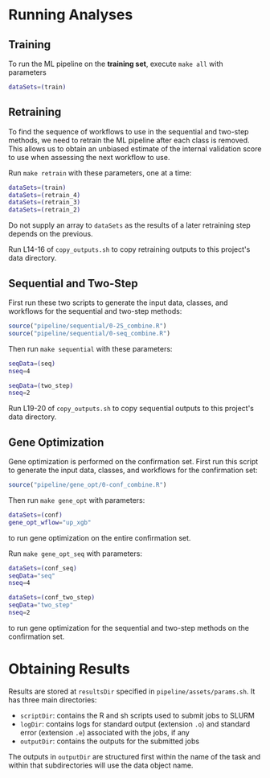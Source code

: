 # Running Analyses

## Training

To run the ML pipeline on the **training set**, execute `make all` with parameters

``` bash
dataSets=(train)
```

## Retraining

To find the sequence of workflows to use in the sequential and two-step methods, we need to retrain the ML pipeline after each class is removed. This allows us to obtain an unbiased estimate of the internal validation score to use when assessing the next workflow to use.

Run `make retrain` with these parameters, one at a time:

``` bash
dataSets=(train)
dataSets=(retrain_4)
dataSets=(retrain_3)
dataSets=(retrain_2)
```

Do not supply an array to `dataSets` as the results of a later retraining step depends on the previous.

Run L14-16 of `copy_outputs.sh` to copy retraining outputs to this project's data directory.

## Sequential and Two-Step

First run these two scripts to generate the input data, classes, and workflows for the sequential and two-step methods:

``` r
source("pipeline/sequential/0-2S_combine.R")
source("pipeline/sequential/0-seq_combine.R")
```

Then run `make sequential` with these parameters:

``` bash
seqData=(seq)
nseq=4
```

``` bash
seqData=(two_step)
nseq=2
```

Run L19-20 of `copy_outputs.sh` to copy sequential outputs to this project's data directory.

## Gene Optimization

Gene optimization is performed on the confirmation set. First run this script to generate the input data, classes, and workflows for the confirmation set:

``` r
source("pipeline/gene_opt/0-conf_combine.R")
```

Then run `make gene_opt` with parameters:

``` bash
dataSets=(conf)
gene_opt_wflow="up_xgb"
```

to run gene optimization on the entire confirmation set.

Run `make gene_opt_seq` with parameters:

``` bash
dataSets=(conf_seq)
seqData="seq"
nseq=4
```

``` bash
dataSets=(conf_two_step)
seqData="two_step"
nseq=2
```

to run gene optimization for the sequential and two-step methods on the confirmation set.

# Obtaining Results

Results are stored at `resultsDir` specified in `pipeline/assets/params.sh`. It has three main directories:

-   `scriptDir`: contains the R and sh scripts used to submit jobs to SLURM
-   `logDir`: contains logs for standard output (extension `.o`) and standard error (extension `.e`) associated with the jobs, if any
-   `outputDir`: contains the outputs for the submitted jobs

The outputs in `outputDir` are structured first within the name of the task and within that subdirectories will use the data object name.
